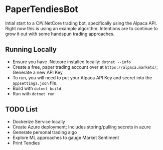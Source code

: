 ﻿# PaperTendiesBot
 Intial start to a C#/.NetCore trading bot, specifically using the Alpaca API. Right now this is using an example algorithm. Intentions are to continue to grow it out with some handspun trading approaches.
 
 ## Running Locally
 - Ensure you have .Netcore installed locally: `dotnet --info`
 - Create a free, paper trading account over at `https://alpaca.markets/`; Generate a new API Key
 - To run, you will need to put your Alpaca API Key and secret into the `appsettings.json` file.
 - Build with `dotnet build`
 - Run with `dotnet run`

## TODO List
 - Dockerize Service locally
 - Create Azure deployment; Includes storing/pulling secrets in azure
 - Generate personal trading algo
 - Explore ML approaches to gauge Market Sentiment
 - Print Tendies
